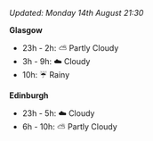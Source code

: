 *Updated: Monday 14th August 21:30*

**Glasgow**

* 23h - 2h: :partly_sunny: Partly Cloudy
* 3h - 9h: :cloud: Cloudy
* 10h: :umbrella: Rainy

**Edinburgh**

* 23h - 5h: :cloud: Cloudy
* 6h - 10h: :partly_sunny: Partly Cloudy
